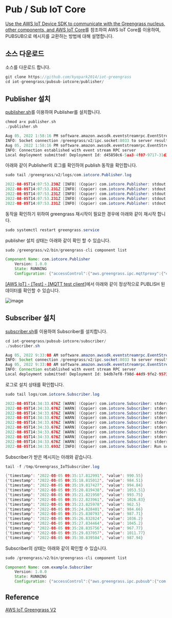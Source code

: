 # Pub / Sub IoT Core 

[Use the AWS IoT Device SDK to communicate with the Greengrass nucleus, other components, and AWS IoT Core](https://docs.aws.amazon.com/greengrass/v2/developerguide/interprocess-communication.html#ipc-subscribe-operations)를 참조하여 AWS IoT Core를 이용하여, PUBSUB으로 메시지를 교환하는 방법에 대해 설명합니다. 

## 소스 다운로드 

소스를 다운로드 합니다.

```c
git clone https://github.com/kyopark2014/iot-greengrass
cd iot-greengrass/pubsub-iotcore/publisher/
```

## Publisher 설치 

[publisher.sh](https://github.com/kyopark2014/iot-greengrass/blob/main/pubsub-iotcore/publisher/publisher.sh)를 이용하여 Publisher를 설치합니다. 

```c
chmod a+x publisher.sh
./publisher.sh
```
```c
Aug 05, 2022 1:58:16 PM software.amazon.awssdk.eventstreamrpc.EventStreamRPCConnection$1 onConnectionSetup
INFO: Socket connection /greengrass/v2/ipc.socket:8033 to server result [AWS_ERROR_SUCCESS]
Aug 05, 2022 1:58:16 PM software.amazon.awssdk.eventstreamrpc.EventStreamRPCConnection$1 onProtocolMessage
INFO: Connection established with event stream RPC server
Local deployment submitted! Deployment Id: d45850c6-5aa3-4f07-9717-31d199de1712
```

아래와 같이 Publisher의 로그를 확인하여 publish 동작을 확인합니다. 

```java
sudo tail /greengrass/v2/logs/com.iotcore.Publisher.log 
```

```java
2022-08-05T14:07:53.230Z [INFO] (Copier) com.iotcore.Publisher: stdout. publish: b'{"msg": "hello.world", "date": "2022-08-05 14:07:03.167195"}'. {scriptName=services.com.iotcore.Publisher.lifecycle.Run, serviceName=com.iotcore.Publisher, currentState=RUNNING}
2022-08-05T14:07:53.231Z [INFO] (Copier) com.iotcore.Publisher: stdout. publish: b'{"msg": "hello.world", "date": "2022-08-05 14:07:08.173429"}'. {scriptName=services.com.iotcore.Publisher.lifecycle.Run, serviceName=com.iotcore.Publisher, currentState=RUNNING}
2022-08-05T14:07:53.231Z [INFO] (Copier) com.iotcore.Publisher: stdout. publish: b'{"msg": "hello.world", "date": "2022-08-05 14:07:13.179648"}'. {scriptName=services.com.iotcore.Publisher.lifecycle.Run, serviceName=com.iotcore.Publisher, currentState=RUNNING}
2022-08-05T14:07:53.231Z [INFO] (Copier) com.iotcore.Publisher: stdout. publish: b'{"msg": "hello.world", "date": "2022-08-05 14:07:18.185660"}'. {scriptName=services.com.iotcore.Publisher.lifecycle.Run, serviceName=com.iotcore.Publisher, currentState=RUNNING}
2022-08-05T14:07:53.231Z [INFO] (Copier) com.iotcore.Publisher: stdout. publish: b'{"msg": "hello.world", "date": "2022-08-05 14:07:23.187923"}'. {scriptName=services.com.iotcore.Publisher.lifecycle.Run, serviceName=com.iotcore.Publisher, currentState=RUNNING}
```

동작을 확인하기 위하여 greengrass 재시작이 필요한 경우에 아래와 같이 재시작 합니다.

```java
sudo systemctl restart greengrass.service
```

publisher 설치 상태는 아래와 같이 확인 할 수 있습니다.

```java
sudo /greengrass/v2/bin/greengrass-cli component list
```
```java
Component Name: com.iotcore.Publisher
    Version: 1.0.0
    State: RUNNING
    Configuration: {"accessControl":{"aws.greengrass.ipc.mqttproxy":{"com.iotcore.Publisher:mqttproxy:1":{"operations":["aws.greengrass#PublishToIoTCore"],"policyDescription":"Allows access to publish to all AWS IoT Core topics.","resources":["*"]}}}}
```    

[[AWS IoT] - [Test] - [MQTT test client]](https://ap-northeast-2.console.aws.amazon.com/iot/home?region=ap-northeast-2#/test)에서 아래와 같이 정상적으로 PUBLISH 된 데이터를 확인할 수 있습니다. 

![image](https://user-images.githubusercontent.com/52392004/183092845-a6884506-998b-4f70-8f0a-1ebd0d68d5cc.png)





## Subscriber 설치 

[subscriber.sh](https://github.com/kyopark2014/iot-greengrass/blob/main/pubsub-iotcore/subsriber/subscriber.sh)를 이용하여 Subscriber를 설치합니다. 

```java
cd iot-greengrass/pubsub-iotcore/subscriber/
./subscriber.sh 
```

```java
Aug 05, 2022 9:33:08 AM software.amazon.awssdk.eventstreamrpc.EventStreamRPCConnection$1 onConnectionSetup
INFO: Socket connection /greengrass/v2/ipc.socket:8033 to server result [AWS_ERROR_SUCCESS]
Aug 05, 2022 9:33:08 AM software.amazon.awssdk.eventstreamrpc.EventStreamRPCConnection$1 onProtocolMessage
INFO: Connection established with event stream RPC server
Local deployment submitted! Deployment Id: b4db7ef8-f98d-44d9-9fe2-9573b97c7ae1
```

로그로 설치 상태를 확인합니다. 

```java
sudo tail logs/com.iotcore.Subscriber.log 
```

```java
2022-08-05T14:34:33.676Z [WARN] (Copier) com.iotcore.Subscriber: stderr. File "/greengrass/v2/packages/artifacts/com.iotcore.Subscriber/1.0.0/iotcore_subscriber.py", line 47, in <module>. {scriptName=services.com.iotcore.Subscriber.lifecycle.Run, serviceName=com.iotcore.Subscriber, currentState=RUNNING}
2022-08-05T14:34:33.676Z [WARN] (Copier) com.iotcore.Subscriber: stderr. future_response.result(TIMEOUT). {scriptName=services.com.iotcore.Subscriber.lifecycle.Run, serviceName=com.iotcore.Subscriber, currentState=RUNNING}
2022-08-05T14:34:33.676Z [WARN] (Copier) com.iotcore.Subscriber: stderr. File "/usr/lib/python3.6/concurrent/futures/_base.py", line 432, in result. {scriptName=services.com.iotcore.Subscriber.lifecycle.Run, serviceName=com.iotcore.Subscriber, currentState=RUNNING}
2022-08-05T14:34:33.676Z [WARN] (Copier) com.iotcore.Subscriber: stderr. return self.__get_result(). {scriptName=services.com.iotcore.Subscriber.lifecycle.Run, serviceName=com.iotcore.Subscriber, currentState=RUNNING}
2022-08-05T14:34:33.676Z [WARN] (Copier) com.iotcore.Subscriber: stderr. File "/usr/lib/python3.6/concurrent/futures/_base.py", line 384, in __get_result. {scriptName=services.com.iotcore.Subscriber.lifecycle.Run, serviceName=com.iotcore.Subscriber, currentState=RUNNING}
2022-08-05T14:34:33.676Z [WARN] (Copier) com.iotcore.Subscriber: stderr. raise self._exception. {scriptName=services.com.iotcore.Subscriber.lifecycle.Run, serviceName=com.iotcore.Subscriber, currentState=RUNNING}
2022-08-05T14:34:33.676Z [WARN] (Copier) com.iotcore.Subscriber: stderr. File "/home/ggc_user/.local/lib/python3.6/site-packages/awsiot/eventstreamrpc.py", line 723, in _on_continuation_message. {scriptName=services.com.iotcore.Subscriber.lifecycle.Run, serviceName=com.iotcore.Subscriber, currentState=RUNNING}
2022-08-05T14:34:33.676Z [WARN] (Copier) com.iotcore.Subscriber: stderr. raise shape. {scriptName=services.com.iotcore.Subscriber.lifecycle.Run, serviceName=com.iotcore.Subscriber, currentState=RUNNING}
2022-08-05T14:34:33.676Z [WARN] (Copier) com.iotcore.Subscriber: stderr. awsiot.greengrasscoreipc.model.UnauthorizedError. {scriptName=services.com.iotcore.Subscriber.lifecycle.Run, serviceName=com.iotcore.Subscriber, currentState=RUNNING}
2022-08-05T14:34:33.693Z [INFO] (Copier) com.iotcore.Subscriber: Run script exited. {exitCode=1, serviceName=com.iotcore.Subscriber, currentState=RUNNING}
```

Subscriber가 받은 메시지는 아래와 같습니다. 

```java
tail -f /tmp/Greengrass_IoTSubscriber.log
```
```java
{'timestamp': '2022-08-05 09:35:17.812991', 'value': 990.55}
{'timestamp': '2022-08-05 09:35:18.815012', 'value': 984.51}
{'timestamp': '2022-08-05 09:35:19.817427', 'value': 994.84}
{'timestamp': '2022-08-05 09:35:20.819438', 'value': 1053.51}
{'timestamp': '2022-08-05 09:35:21.821950', 'value': 993.75}
{'timestamp': '2022-08-05 09:35:22.823961', 'value': 1026.83}
{'timestamp': '2022-08-05 09:35:23.825978', 'value': 962.5}
{'timestamp': '2022-08-05 09:35:24.828401', 'value': 984.66}
{'timestamp': '2022-08-05 09:35:25.830793', 'value': 987.71}
{'timestamp': '2022-08-05 09:35:26.832824', 'value': 1036.2}
{'timestamp': '2022-08-05 09:35:27.834464', 'value': 1045.2}
{'timestamp': '2022-08-05 09:35:28.835756', 'value': 967.77}
{'timestamp': '2022-08-05 09:35:29.837057', 'value': 1011.77}
{'timestamp': '2022-08-05 09:35:30.839504', 'value': 987.94}
```

Subscriber의 상태는 아래와 같이 확인할 수 있습니다. 

```java
sudo /greengrass/v2/bin/greengrass-cli component list
```
```java
Component Name: com.example.Subscriber
    Version: 1.0.0
    State: RUNNING
    Configuration: {"accessControl":{"aws.greengrass.ipc.pubsub":{"com.example.Subscriber:pubsub:1":{"operations":["aws.greengrass#SubscribeToTopic"],"policyDescription":"Allows access to publish to all topics.","resources":["*"]}}}}
```    

## Reference

[AWS IoT Greengrass V2](https://catalog.us-east-1.prod.workshops.aws/workshops/5ecc2416-f956-4273-b729-d0d30556013f/en-US/chapter1-introduction)


